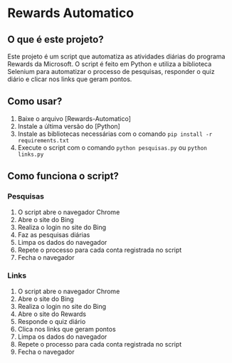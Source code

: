 # Rewards Automatico

## O que é este projeto?

Este projeto é um script que automatiza as atividades diárias do programa Rewards da Microsoft. O script é feito em Python e utiliza a biblioteca Selenium para automatizar
o processo de pesquisas, responder o quiz diário e clicar nos links que geram pontos.

## Como usar?

1. Baixe o arquivo [Rewards-Automatico]
2. Instale a última versão do [Python]
3. Instale as bibliotecas necessárias com o comando `pip install -r requirements.txt`
4. Execute o script com o comando `python pesquisas.py` ou `python links.py`

## Como funciona o script?

### Pesquisas

1. O script abre o navegador Chrome
2. Abre o site do Bing
3. Realiza o login no site do Bing
4. Faz as pesquisas diárias
5. Limpa os dados do navegador
6. Repete o processo para cada conta registrada no script
7. Fecha o navegador

### Links

1. O script abre o navegador Chrome
2. Abre o site do Bing
3. Realiza o login no site do Bing
4. Abre o site do Rewards
5. Responde o quiz diário
6. Clica nos links que geram pontos
7. Limpa os dados do navegador
8. Repete o processo para cada conta registrada no script
9. Fecha o navegador
